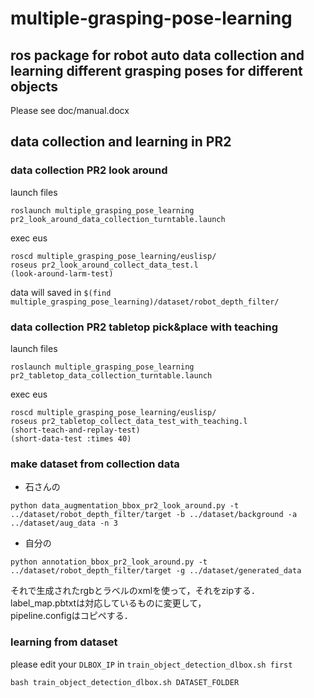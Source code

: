 # multiple-grasping-pose-learning
ros package for robot auto data collection and learning different grasping poses for different objects
---
Please see doc/manual.docx

## data collection and learning in PR2

### data collection PR2 look around
launch files
```
roslaunch multiple_grasping_pose_learning pr2_look_around_data_collection_turntable.launch
```
exec eus
```
roscd multiple_grasping_pose_learning/euslisp/
roseus pr2_look_around_collect_data_test.l
(look-around-larm-test)
```
data will saved in `$(find multiple_grasping_pose_learning)/dataset/robot_depth_filter/`


### data collection PR2 tabletop pick&place with teaching
launch files
```
roslaunch multiple_grasping_pose_learning pr2_tabletop_data_collection_turntable.launch
```
exec eus
```
roscd multiple_grasping_pose_learning/euslisp/
roseus pr2_tabletop_collect_data_test_with_teaching.l
(short-teach-and-replay-test)
(short-data-test :times 40)
```

### make dataset from collection data
- 石さんの
```
python data_augmentation_bbox_pr2_look_around.py -t ../dataset/robot_depth_filter/target -b ../dataset/background -a ../dataset/aug_data -n 3
```

- 自分の
```
python annotation_bbox_pr2_look_around.py -t ../dataset/robot_depth_filter/target -g ../dataset/generated_data
```
それで生成されたrgbとラベルのxmlを使って，それをzipする．  
label_map.pbtxtは対応しているものに変更して，  
pipeline.configはコピペする．  

### learning from dataset
please edit your `DLBOX_IP` in `train_object_detection_dlbox.sh first`
```
bash train_object_detection_dlbox.sh DATASET_FOLDER
```
